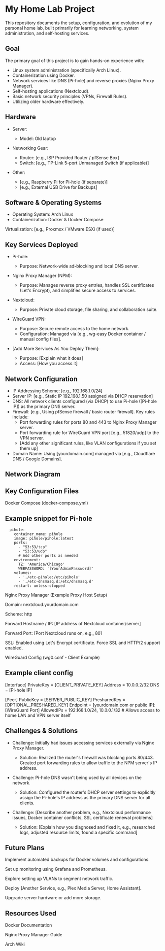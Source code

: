 # My Home Lab Project

<!-- Optional: Add a brief 1-2 sentence overview of your lab here. -->

This repository documents the setup, configuration, and evolution of my personal home lab, built primarily for learning networking, system administration, and self-hosting services.

<!-- Optional: Add a picture of your lab setup -->

<!--  -->

<!-- Caption: Figure 1: The main server running on repurposed hardware. -->

## Goal

<!-- Explain why you built this lab. What did you want to learn or achieve? -->

The primary goal of this project is to gain hands-on experience with:

* Linux system administration (specifically Arch Linux).
* Containerization using Docker.
* Network services like DNS (Pi-hole) and reverse proxies (Nginx Proxy Manager).
* Self-hosting applications (Nextcloud).
* Basic network security principles (VPNs, Firewall Rules).
* Utilizing older hardware effectively.

## Hardware

<!-- List the physical components of your lab. Be specific! -->

* Server:
  * Model: Old laptop


* Networking Gear:
  * Router: [e.g., ISP Provided Router / pfSense Box]
  * Switch: [e.g., TP-Link 5-port Unmanaged Switch (if applicable)]

* Other:
  * [e.g., Raspberry Pi for Pi-hole (if separate)]
  * [e.g., External USB Drive for Backups]

<!-- Add a picture of your hardware if you like -->

<!--  -->

<!-- Caption: Figure 2: The repurposed laptop serving as the core of the lab. -->

## Software & Operating Systems

<!-- List the main OS and virtualization/container software. -->

* Operating System: Arch Linux
* Containerization: Docker & Docker Compose

Virtualization: [e.g., Proxmox / VMware ESXi (if used)]

## Key Services Deployed

<!-- List the main applications/services running. Explain briefly what each does. -->

* Pi-hole:
  * Purpose: Network-wide ad-blocking and local DNS server.

* Nginx Proxy Manager (NPM):
  * Purpose: Manages reverse proxy entries, handles SSL certificates (Let's Encrypt), and simplifies secure access to services.

* Nextcloud:
  * Purpose: Private cloud storage, file sharing, and collaboration suite.

* WireGuard VPN:
  * Purpose: Secure remote access to the home network.
  * Configuration: Managed via [e.g., wg-easy Docker container / manual config files].

* [Add More Services As You Deploy Them]:
  * Purpose: [Explain what it does]
  * Access: [How you access it]

## Network Configuration

<!-- Describe your basic network setup. Use bullet points. -->

* IP Addressing Scheme: [e.g., 192.168.1.0/24]
* Server IP: [e.g., Static IP 192.168.1.50 assigned via DHCP reservation]
* DNS: All network clients configured (via DHCP) to use Pi-hole ([Pi-hole IP]) as the primary DNS server.
* Firewall: [e.g., Using pfSense firewall / basic router firewall]. Key rules include:
  * Port forwarding rules for ports 80 and 443 to Nginx Proxy Manager server.
  * Port forwarding rule for WireGuard VPN port [e.g., 51820/udp] to the VPN server.
  * [Add any other significant rules, like VLAN configurations if you set them up]
* Domain Name: Using [yourdomain.com] managed via [e.g., Cloudflare DNS / Google Domains].

## Network Diagram

<!-- Embed your network diagram image here. Upload it to the repository first. -->

<!-- Caption: Figure 3: Visual representation of the home lab network topology. -->

## Key Configuration Files

<!-- Paste relevant snippets (not huge files) of your configs. Use code blocks! -->

Docker Compose (docker-compose.yml)

## Example snippet for Pi-hole
```services:
  pihole:
    container_name: pihole
    image: pihole/pihole:latest
    ports:
      - "53:53/tcp"
      - "53:53/udp"
      # Add other ports as needed
    environment:
      TZ: 'America/Chicago'
      WEBPASSWORD: '[YourAdminPassword]'
    volumes:
      - './etc-pihole:/etc/pihole'
      - './etc-dnsmasq.d:/etc/dnsmasq.d'
    restart: unless-stopped
```

Nginx Proxy Manager (Example Proxy Host Setup)

<!-- Describe a typical setup or paste a relevant config part if possible. Often this is GUI-based, so describe the steps. -->

Domain: nextcloud.yourdomain.com

Scheme: http

Forward Hostname / IP: [IP address of Nextcloud container/server]

Forward Port: [Port Nextcloud runs on, e.g., 80]

SSL: Enabled using Let's Encrypt certificate. Force SSL and HTTP/2 support enabled.

WireGuard Config (wg0.conf - Client Example)

## Example client config
[Interface]
PrivateKey = [CLIENT_PRIVATE_KEY]
Address = 10.0.0.2/32
DNS = [Pi-hole IP]

[Peer]
PublicKey = [SERVER_PUBLIC_KEY]
PresharedKey = [OPTIONAL_PRESHARED_KEY]
Endpoint = [yourdomain.com or public IP]:[WireGuard Port]
AllowedIPs = 192.168.1.0/24, 10.0.0.1/32  # Allows access to home LAN and VPN server itself


## Challenges & Solutions

<!-- This is CRITICAL. Describe problems you faced and how you fixed them. -->

* Challenge: Initially had issues accessing services externally via Nginx Proxy Manager.
  * Solution: Realized the router's firewall was blocking ports 80/443. Created port forwarding rules to allow traffic to the NPM server's IP address.

* Challenge: Pi-hole DNS wasn't being used by all devices on the network.
  * Solution: Configured the router's DHCP server settings to explicitly assign the Pi-hole's IP address as the primary DNS server for all clients.

* Challenge: [Describe another problem, e.g., Nextcloud performance issues, Docker container conflicts, SSL certificate renewal problems]
  * Solution: [Explain how you diagnosed and fixed it, e.g., researched logs, adjusted resource limits, found a specific command]

## Future Plans

<!-- What do you want to add or improve next? -->

Implement automated backups for Docker volumes and configurations.

Set up monitoring using Grafana and Prometheus.

Explore setting up VLANs to segment network traffic.

Deploy [Another Service, e.g., Plex Media Server, Home Assistant].

Upgrade server hardware or add more storage.

## Resources Used

<!-- List tutorials, guides, or documentation you found helpful. -->

Docker Documentation

Nginx Proxy Manager Guide

Arch Wiki
